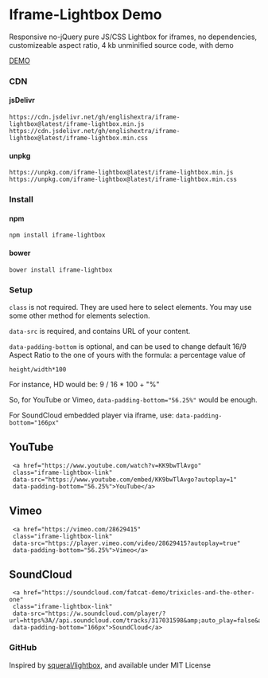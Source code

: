 # Iframe-Lightbox Demo

Responsive no-jQuery pure JS/CSS Lightbox for iframes, no dependencies, customizeable aspect ratio, 4 kb unminified source code, with demo

[DEMO](https://fiddle.jshell.net/englishextra/8pzy6uhr/show/)

### CDN

#### jsDelivr

`https://cdn.jsdelivr.net/gh/englishextra/iframe-lightbox@latest/iframe-lightbox.min.js` 
`https://cdn.jsdelivr.net/gh/englishextra/iframe-lightbox@latest/iframe-lightbox.min.css`

#### unpkg

`https://unpkg.com/iframe-lightbox@latest/iframe-lightbox.min.js` 
`https://unpkg.com/iframe-lightbox@latest/iframe-lightbox.min.css`

### Install

#### npm

`npm install iframe-lightbox`

#### bower

`bower install iframe-lightbox`

### Setup

`class` is not required. They are used here to select elements. You may use some other method for elements selection.

`data-src` is required, and contains URL of your content.

`data-padding-bottom` is optional, and can be used to change default 16/9 Aspect Ratio to the one of yours with the formula: a percentage value of

```
height/width*100
```

For instance, HD would be: 9 / 16 * 100 + "%"

So, for YouTube or Vimeo, `data-padding-bottom="56.25%"` would be enough.

For SoundCloud embedded player via iframe, use: `data-padding-bottom="166px"`

## YouTube
```
 <a href="https://www.youtube.com/watch?v=KK9bwTlAvgo"
 class="iframe-lightbox-link"
 data-src="https://www.youtube.com/embed/KK9bwTlAvgo?autoplay=1"
 data-padding-bottom="56.25%">YouTube</a>
```
## Vimeo
```
 <a href="https://vimeo.com/28629415"
 class="iframe-lightbox-link"
 data-src="https://player.vimeo.com/video/28629415?autoplay=true"
 data-padding-bottom="56.25%">Vimeo</a>
```
## SoundCloud
```
 <a href="https://soundcloud.com/fatcat-demo/trixicles-and-the-other-one"
 class="iframe-lightbox-link"
 data-src="https://w.soundcloud.com/player/?url=https%3A//api.soundcloud.com/tracks/317031598&amp;auto_play=false&amp;hide_related=false&amp;show_comments=true&amp;show_user=true&amp;show_reposts=false&amp;visual=true"
 data-padding-bottom="166px">SoundCloud</a>
 ```

### GitHub

Inspired by [squeral/lightbox](https://github.com/squeral/lightbox), and available under MIT License
